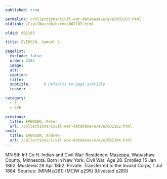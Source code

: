 ```yaml
---
published: true

permalink: /collections/civil-war-database/e/eve/002183.html
oldlink: /CivilWar/db/e/eve/002183.html

oldid: 002183

title: EVERSEN, Samuel S.

pagelist:
  exclude: false
  order: 2183
  image: 
  alt:
  caption:
  title:
  subtitle:      # Defaults to page subtitle
  teaser:

category: 
  - E 
  - EVE

previous:
  title: EVERSEN, Peter
  url: /collections/civil-war-database/e/eve/002182.html  
next:
  title: EVERSON, Andrew
  url: /collections/civil-war-database/e/eve/002184.html   
---
```

MN 5th Inf Co H. Indian and Civil War: Residence: Mazeppa, Wabashaw County, Minnesota. Born in New York. Civil War: Age 28. Enrolled 15 Jan 1862. Mustered 29 Apr 1862. Private. Transferred to the Invalid Corps, 1 Jul 1864. Sources: (MINN p261) (MCIW p295) (Ulvestad p280)